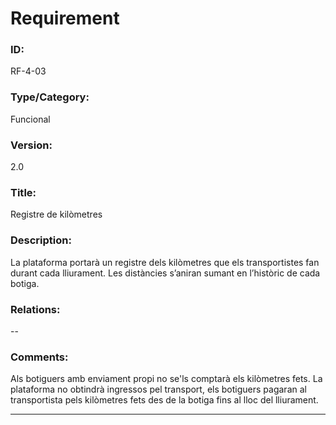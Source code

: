 # Requirement

### ID:
RF-4-03

### Type/Category:
Funcional

### Version:
2.0

### Title:
Registre de kilòmetres

### Description:
La plataforma portarà un registre dels kilòmetres que els transportistes fan durant cada lliurament. Les distàncies s’aniran sumant en l’històric de cada botiga.

### Relations:
--

### Comments:
Als botiguers amb enviament propi no se'ls comptarà els kilòmetres fets. La plataforma no obtindrà ingressos pel transport, els botiguers pagaran al transportista pels kilòmetres fets des de la botiga fins al lloc del lliurament.

---